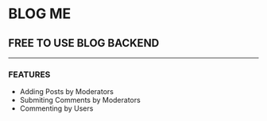 # BLOG ME
## FREE TO USE BLOG BACKEND

<hr/>

### FEATURES
- Adding Posts by Moderators
- Submiting Comments by Moderators
- Commenting by Users